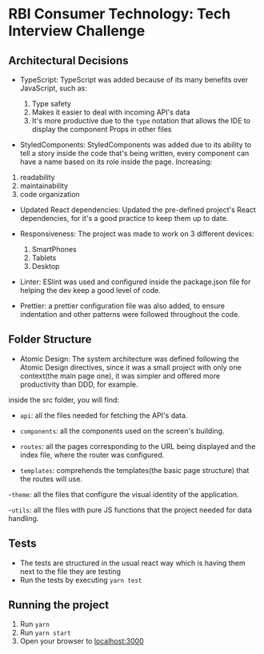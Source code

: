 # RBI Consumer Technology: Tech Interview Challenge

## Architectural Decisions

 - TypeScript: TypeScript was added because of its many benefits over JavaScript, such as:
   1. Type safety
   1. Makes it easier to deal with incoming API's data
   1. It's more productive due to the `type` notation that allows the IDE to display the component Props in other files

- StyledComponents: StyledComponents was added due to its ability to tell a story inside the code that's being written, every component can have a name based on its role inside the page. Increasing:
 1. readability
 1. maintainability
 1. code organization

- Updated React dependencies: Updated the pre-defined project's React dependencies, for it's a good practice to keep them up to date.

- Responsiveness: The project was made to work on 3 different devices:
   1. SmartPhones
   1. Tablets
   1. Desktop

- Linter: ESlint was used and configured inside the package.json file for helping the dev keep a good level of code.

- Prettier: a prettier configuration file was also added, to ensure indentation and other patterns were followed throughout the code.

## Folder Structure

- Atomic Design: The system architecture was defined following the Atomic Design directives, since it was a small project with only one context(the main page one), it was simpler and offered more productivity than DDD, for example.

inside the src folder, you will find:

- `api`: all the files needed for fetching the API's data.

- `components`: all the components used on the screen's building.

- `routes`: all the pages corresponding to the URL being displayed and the index file, where the router was configured.

- `templates`: comprehends the templates(the basic page structure) that the routes will use.

-`theme`: all the files that configure the visual identity of the application.

-`utils`: all the files with pure JS functions that the project needed for data handling.


## Tests

- The tests are structured in the usual react way which is having them next to the file they are testing
- Run the tests by executing `yarn test`


## Running the project

1. Run `yarn`
2. Run `yarn start`
3. Open your browser to [localhost:3000](http://localhost:3000)

